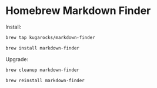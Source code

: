 # Homebrew Markdown Finder

Install:

```bash
brew tap kugarocks/markdown-finder
```

```bash
brew install markdown-finder
```

Upgrade:

```bash
brew cleanup markdown-finder
```

```bash
brew reinstall markdown-finder
```

